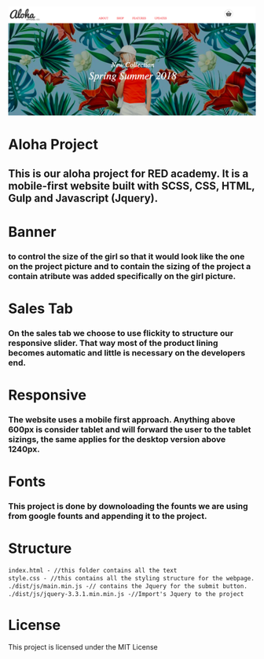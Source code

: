 ![](project-01/images/Background-screenshot.png)

# Aloha Project
## This is our aloha project for RED academy. It is a mobile-first website built with SCSS, CSS, HTML, Gulp and Javascript (Jquery).

# Banner
### to control the size of the girl so that it would look like the one on the project picture and to contain the sizing of the project a contain atribute was added specifically on the girl picture.

# Sales Tab
### On the sales tab we choose to use flickity to structure our responsive slider. That way most of the product lining becomes automatic and little is necessary on the developers end.

# Responsive
### The website uses a mobile first approach. Anything above 600px is consider tablet and will forward the user to the tablet sizings, the same applies for the desktop version above 1240px.

# Fonts
### This project is done by downoloading the founts we are using from google founts and appending it to the project.

# Structure
    index.html - //this folder contains all the text
    style.css - //this contains all the styling structure for the webpage.
    ./dist/js/main.min.js -// contains the Jquery for the submit button.
    ./dist/js/jquery-3.3.1.min.min.js -//Import's Jquery to the project
# License
This project is licensed under the MIT License
